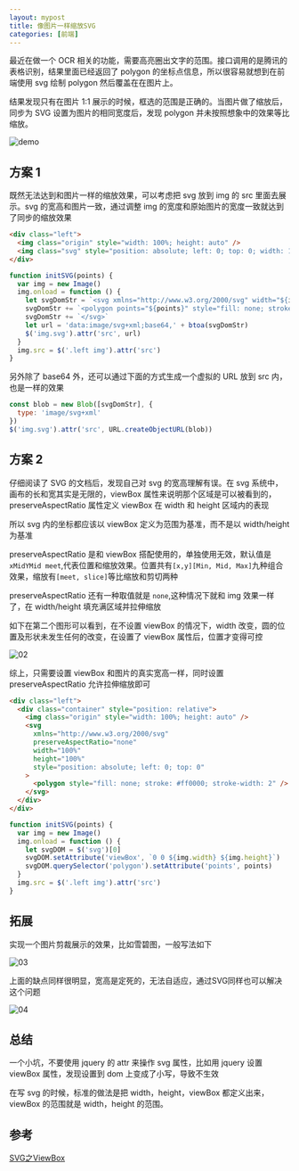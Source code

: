```yaml
---
layout: mypost
title: 像图片一样缩放SVG
categories: [前端]
---
```


最近在做一个 OCR 相关的功能，需要高亮圈出文字的范围。接口调用的是腾讯的表格识别，结果里面已经返回了 polygon 的坐标点信息，所以很容易就想到在前端使用 svg 绘制 polygon 然后覆盖在在图片上。

结果发现只有在图片 1:1 展示的时候，框选的范围是正确的。当图片做了缩放后，同步为 SVG 设置为图片的相同宽度后，发现 polygon 并未按照想象中的效果等比缩放。

![demo](01.png)

## 方案 1

既然无法达到和图片一样的缩放效果，可以考虑把 svg 放到 img 的 src 里面去展示。svg 的宽高和图片一致，通过调整 img 的宽度和原始图片的宽度一致就达到了同步的缩放效果

```html
<div class="left">
  <img class="origin" style="width: 100%; height: auto" />
  <img class="svg" style="position: absolute; left: 0; top: 0; width: 100%; height: auto" />
</div>
```

```js
function initSVG(points) {
  var img = new Image()
  img.onload = function () {
    let svgDomStr = `<svg xmlns="http://www.w3.org/2000/svg" width="${img.width}" height="${img.height}">`
    svgDomStr += `<polygon points="${points}" style="fill: none; stroke: #ff0000; stroke-width: 2" />`
    svgDomStr += `</svg>`
    let url = 'data:image/svg+xml;base64,' + btoa(svgDomStr)
    $('img.svg').attr('src', url)
  }
  img.src = $('.left img').attr('src')
}
```

另外除了 base64 外，还可以通过下面的方式生成一个虚拟的 URL 放到 src 内，也是一样的效果

```js
const blob = new Blob([svgDomStr], {
  type: 'image/svg+xml'
})
$('img.svg').attr('src', URL.createObjectURL(blob))
```

## 方案 2

仔细阅读了 SVG 的文档后，发现自己对 svg 的宽高理解有误。在 svg 系统中，画布的长和宽其实是无限的，viewBox 属性来说明那个区域是可以被看到的，preserveAspectRatio 属性定义 viewBox 在 width 和 height 区域内的表现

所以 svg 内的坐标都应该以 viewBox 定义为范围为基准，而不是以 width/height 为基准

preserveAspectRatio 是和 viewBox 搭配使用的，单独使用无效，默认值是`xMidYMid meet`,代表位置和缩放效果。位置共有`[x,y][Min, Mid, Max]`九种组合效果，缩放有`[meet, slice]`等比缩放和剪切两种

preserveAspectRatio 还有一种取值就是 `none`,这种情况下就和 img 效果一样了，在 width/height 填充满区域并拉伸缩放

如下在第二个图形可以看到，在不设置 viewBox 的情况下，width 改变，圆的位置及形状未发生任何的改变，在设置了 viewBox 属性后，位置才变得可控

![02](02.png)

综上，只需要设置 viewBox 和图片的真实宽高一样，同时设置 preserveAspectRatio 允许拉伸缩放即可

```html
<div class="left">
  <div class="container" style="position: relative">
    <img class="origin" style="width: 100%; height: auto" />
    <svg
      xmlns="http://www.w3.org/2000/svg"
      preserveAspectRatio="none"
      width="100%"
      height="100%"
      style="position: absolute; left: 0; top: 0"
    >
      <polygon style="fill: none; stroke: #ff0000; stroke-width: 2" />
    </svg>
  </div>
</div>
```

```js
function initSVG(points) {
  var img = new Image()
  img.onload = function () {
    let svgDOM = $('svg')[0]
    svgDOM.setAttribute('viewBox', `0 0 ${img.width} ${img.height}`)
    svgDOM.querySelector('polygon').setAttribute('points', points)
  }
  img.src = $('.left img').attr('src')
}
```

## 拓展

实现一个图片剪裁展示的效果，比如雪碧图，一般写法如下

![03](03.png)

上面的缺点同样很明显，宽高是定死的，无法自适应，通过SVG同样也可以解决这个问题

![04](04.png)

## 总结

一个小坑，不要使用 jquery 的 attr 来操作 svg 属性，比如用 jquery 设置 viewBox 属性，发现设置到 dom 上变成了小写，导致不生效

在写 svg 的时候，标准的做法是把 width，height，viewBox 都定义出来，viewBox 的范围就是 width，height 的范围。

## 参考

[SVG之ViewBox](https://segmentfault.com/a/1190000009226427)
